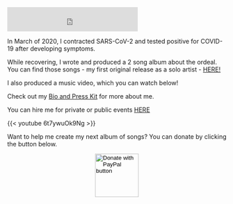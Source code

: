 <iframe src="https://open.spotify.com/follow/1/?uri=spotify:artist:0N654JPafjTAAYiRhrgYWG?si=Qp8D0fitQ1KMLspgEy2J9A&amp;size=detail&amp;theme=light" width="300" height="56" scrolling="no" frameborder="0" style="border-top-color: initial; border-top-style: none; border-top-width: initial; border-right-color: initial; border-right-style: none; border-right-width: initial; border-bottom-color: initial; border-bottom-style: none; border-bottom-width: initial; border-left-color: initial; border-left-style: none; border-left-width: initial; overflow-x: hidden; overflow-y: hidden;" allowtransparency="true"></iframe>

In March of 2020, I contracted SARS-CoV-2 and tested positive for COVID-19 after developing symptoms.

While recovering, I wrote and produced a 2 song album about the ordeal. You can find those songs - my first original release as a solo artist - <a href="https://distrokid.com/hyperfollow/grantswift/fear-and-love-in-the-time-of-corona" target="_blank">HERE!</a>

I also produced a music video, which you can watch below!

Check out my [Bio and Press Kit](/page/bio/) for more about me.

You can hire me for private or public events [HERE](/page/hire-grant/)

{{< youtube 6t7ywuOk9Ng >}}

<p>Want to help me create my next album of songs? You can donate by clicking the button below.</p>

<form action="https://www.paypal.com/donate" method="post" target="_top">
<input type="hidden" name="hosted_button_id" value="XC5GPL6DGUEHC" />
<input type="image" src="https://www.paypalobjects.com/en_US/i/btn/btn_donateCC_LG.gif" border="0" name="submit" title="PayPal - The safer, easier way to pay online!" alt="Donate with PayPal button" style="display: block; margin: 0 auto; border: 0px none ; padding: 0px; width: 100px; height: 100px;"/>
<img alt="" border="0" src="https://www.paypal.com/en_US/i/scr/pixel.gif" width="1" height="1" />
</form>
